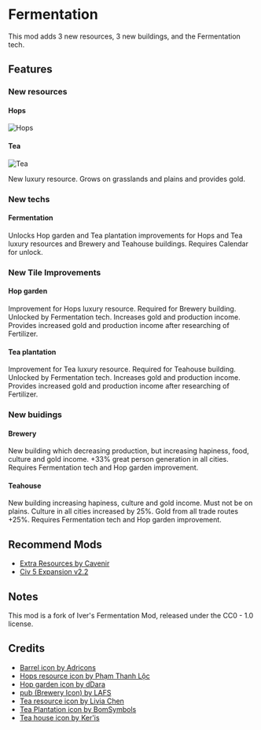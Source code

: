 # Fermentation
This mod adds 3 new resources, 3 new buildings, and the Fermentation tech.

## Features
### New resources
#### Hops
![Hops](https://github.com/Iver88/Unciv-Fermentation/blob/master/Fermentation/Preview/Hops.png?raw=true)

#### Tea
![Tea](https://github.com/Iver88/Unciv-Fermentation/blob/master/Fermentation/Preview/Tea.png?raw=true)

New luxury resource. Grows on grasslands and plains and provides gold.

### New techs

#### Fermentation
Unlocks Hop garden and Tea plantation improvements for Hops and Tea luxury resources and Brewery and Teahouse buildings. Requires Calendar for unlock.

### New Tile Improvements
#### Hop garden
Improvement for Hops luxury resource. Required for Brewery building. Unlocked by Fermentation tech. Increases gold and production income. Provides increased gold and production income after researching of Fertilizer.

#### Tea plantation
Improvement for Tea luxury resource. Required for Teahouse building. Unlocked by Fermentation tech. Increases gold and production income. Provides increased gold and production income after researching of Fertilizer.

### New buidings
#### Brewery
New building which decreasing production, but increasing hapiness, food, culture and gold income. +33% great person generation in all cities. Requires Fermentation tech and Hop garden improvement.
#### Teahouse
New building increasing hapiness, culture and gold income. Must not be on plains. Culture in all cities increased by 25%. Gold from all trade routes +25%. Requires Fermentation tech and Hop garden improvement.

## Recommend Mods
- [Extra Resources by Cavenir](https://github.com/Cavenir/Extra-Resources)
- [Civ 5 Expansion v2.2](https://cdn.discordapp.com/attachments/664739473367760908/716157804846514230/Civ5ExpansionModv2.2.zip)

## Notes
This mod is a fork of Iver's Fermentation Mod, released under the CC0 - 1.0 license.

## Credits
- [Barrel icon by Adricons](https://thenounproject.com/search/?q=fermenting&i=217198)
- [Hops resource icon by Phạm Thanh Lộc](https://thenounproject.com/search/?q=hop&i=2803410)
- [Hop garden icon by dDara](https://thenounproject.com/search/?q=hop&i=1821207)
- [pub (Brewery Icon) by LAFS](https://thenounproject.com/search/?q=brewery&i=2559155)
- [Tea resource icon by Livia Chen](https://thenounproject.com/search/?q=tea&i=2530821)
- [Tea Plantation icon by BomSymbols](https://thenounproject.com/search/?q=tea%20plantation&i=516754)
- [Tea house icon by Ker'is](https://thenounproject.com/term/tea/1733779/)
